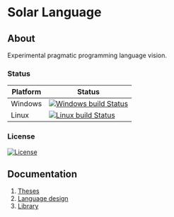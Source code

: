 # Solar Language

## About
Experimental pragmatic programming language vision.

### Status
Platform | Status
---------|-------
Windows | [![Windows build Status](https://ci.appveyor.com/api/projects/status/github/sunloving/solar-lang?retina=true&svg=true)](https://ci.appveyor.com/project/sunloving/solar-lang)
Linux | [![Linux build Status](https://travis-ci.org/sunloving/solar-lang.svg?branch=master)](https://travis-ci.org/sunloving/solar-lang.svg?branch=master)

### License
[![License](https://img.shields.io/badge/license-Apache%20License%202.0-blue.svg?style=flat)](http://www.apache.org/licenses/LICENSE-2.0)<br/>

## Documentation
1. [Theses](docs/theses.md)
2. [Language design](docs/language-design.md)
3. [Library](docs/library.md)
